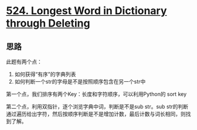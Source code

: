 # [524. Longest Word in Dictionary through Deleting](https://leetcode.com/problems/longest-word-in-dictionary-through-deleting/)

## 思路

此题有两个点：

1. 如何获得“有序”的字典列表
2. 如何判断一个str的字母是不是按照顺序包含在另一个str中

第一个点，我们排序有两个Key：长度和字符顺序，可以利用Python的 sort key

第二个点，利用双指针，逐个浏览字典中词，判断是不是sub str。sub str的判断通过遍历给出字符，然后按顺序判断是不是增加计数，最后计数与词长相同，则找到了解。